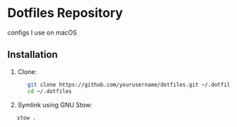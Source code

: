 # Dotfiles Repository

configs I use on macOS

## Installation

1. Clone:

   ```bash
      git clone https://github.com/yourusername/dotfiles.git ~/.dotfiles
      cd ~/.dotfiles
   ```

2. Symlink using GNU Stow:

```bash
   stow .
```
